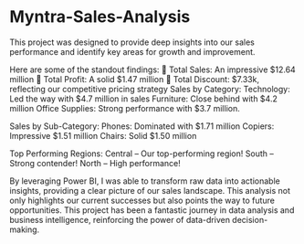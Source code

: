 # Myntra-Sales-Analysis
This project was designed to provide deep insights into our sales performance and identify key areas for growth and improvement.
 
Here are some of the standout findings:
🔹 Total Sales: An impressive $12.64 million
🔹 Total Profit: A solid $1.47 million
🔹 Total Discount: $7.33k, reflecting our competitive pricing strategy
Sales by Category:
Technology: Led the way with $4.7 million in sales
Furniture: Close behind with $4.2 million
Office Supplies: Strong performance with $3.7 million.

Sales by Sub-Category:
Phones: Dominated with $1.71 million
Copiers: Impressive $1.51 million
Chairs: Solid $1.50 million

Top Performing Regions:
Central – Our top-performing region!
South – Strong contender!
North – High performance!

By leveraging Power BI, I was able to transform raw data into actionable insights, providing a clear picture of our sales landscape. This analysis not only highlights our current successes but also points the way to future opportunities.
This project has been a fantastic journey in data analysis and business intelligence, reinforcing the power of data-driven decision-making.
